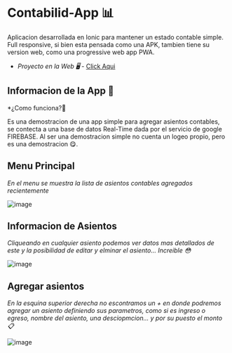 # Contabilid-App 📊

Aplicacion desarrollada en Ionic para mantener un estado contable simple. 
Full responsive, si bien esta pensada como una APK, tambien tiene su version web, como una progressive web app PWA.

* *Proyecto en la Web 🖥* - [Click Aqui](https://contabilid-app.web.app)

## Informacion de la App 🚀

*¿Como funciona?🤔

Es una demostracion de una app simple para agregar asientos contables, se contecta a una base de datos Real-Time dada por el servicio de google FIREBASE.
Al ser una demostracion simple no cuenta un logeo propio, pero es una demostracion 😋.

## Menu Principal
_En el menu se muestra la lista de asientos contables agregados recientemente_

![image](https://user-images.githubusercontent.com/36265003/111327213-f40b9100-864b-11eb-8ffd-8c2ebd5b12e9.png)

## Informacion de Asientos
_Cliqueando en cualquier asiento podemos ver datos mas detallados de este y la posibilidad de editar y elminar el asiento... Increible 😳_

![image](https://user-images.githubusercontent.com/36265003/111328311-e4d91300-864c-11eb-978d-40dc5a9a3266.png)


## Agregar asientos
_En la esquina superior derecha no escontramos un + en donde podremos agregar un asiento definiendo sus parametros, como si es ingreso o egreso, nombre del asiento, una desciopmcion... y por su puesto el monto📋_

![image](https://user-images.githubusercontent.com/36265003/111328700-3c777e80-864d-11eb-96e0-24f6d9e5535b.png)

